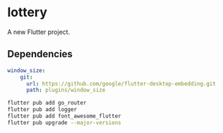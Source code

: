 # lottery

A new Flutter project.

## Dependencies

```yaml
window_size:
    git:
      url: https://github.com/google/flutter-desktop-embedding.git
      path: plugins/window_size
```

```sh
flutter pub add go_router
flutter pub add logger
flutter pub add font_awesome_flutter
flutter pub upgrade --major-versions
```
